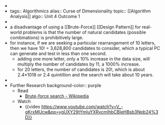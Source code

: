 -
- tags:: Algorithmics
  alias:: Curse of Dimensionality
  topic:: [[Algorithm Analysis]] 
  algo:: Unit 4 Outcome 1
-
- a disadvantage of using a [[Brute-Force]] [[Design Pattern]] for real-world problems is that the number of natural candidates (possible combinations) is prohibitively large.
- for instance, if we are seeking a particular rearrangement of 10 letters, then we have 10! = 3,628,800 candidates to consider, which a typical PC can generate and test in less than one second.
	- adding one more letter, only a 10% increase in the data size, will multiply the number of candidates by 11, a 1000% increase.
	- for 20 letters, the number of candidates is 20!, which is about 2.4×1018 or 2.4 quintillion and the search will take about 10 years.
-
- Further Research
  background-color:: purple
	- Read
		- [Brute-force search - Wikipedia](https://en.wikipedia.org/wiki/Brute-force_search#Combinatorial_explosion)
	- Watch
		- {{video https://www.youtube.com/watch?v=V_-gKrxMUcw&pp=ygUXY29tYmluYXRvcmlhbCBleHBsb3Npb24%3D}}